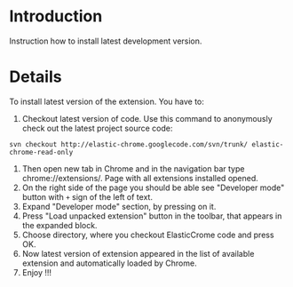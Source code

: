 # Introduction #

Instruction how to install latest development version.

# Details #

To install latest version of the extension.
You have to:
  1. Checkout latest version of code. Use this command to anonymously check out the latest project source code:
```
svn checkout http://elastic-chrome.googlecode.com/svn/trunk/ elastic-chrome-read-only
```
  1. Then open new tab in Chrome and in the navigation bar type chrome://extensions/. Page with all extensions installed opened.
  1. On the right side of the page you should be able see "Developer mode" button with `+` sign of the left of text.
  1. Expand "Developer mode" section, by pressing on it.
  1. Press "Load unpacked extension" button in the toolbar, that appears in the expanded block.
  1. Choose directory, where you checkout ElasticCrome code and press OK.
  1. Now latest version of extension appeared in the list of available extension and automatically loaded by Chrome.
  1. Enjoy !!!